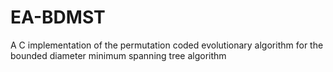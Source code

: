# EA-BDMST
A C implementation of the permutation coded evolutionary algorithm for the bounded diameter minimum spanning tree algorithm
